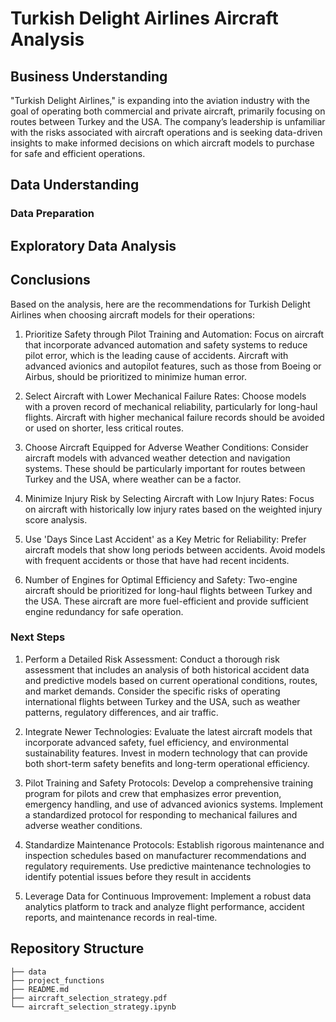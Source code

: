 
# Turkish Delight Airlines Aircraft Analysis

## Business Understanding

"Turkish Delight Airlines," is expanding into the aviation industry with the goal of operating both commercial and private aircraft, primarily focusing on routes between Turkey and the USA. The company’s leadership is unfamiliar with the risks associated with aircraft operations and is seeking data-driven insights to make informed decisions on which aircraft models to purchase for safe and efficient operations.

## Data Understanding



### Data Preparation



## Exploratory Data Analysis



## Conclusions

Based on the analysis, here are the recommendations for Turkish Delight Airlines when choosing aircraft models for their operations:

1. Prioritize Safety through Pilot Training and Automation: Focus on aircraft that incorporate advanced automation and safety systems to reduce pilot error, which is the leading cause of accidents. Aircraft with advanced avionics and autopilot features, such as those from Boeing or Airbus, should be prioritized to minimize human error.

2. Select Aircraft with Lower Mechanical Failure Rates: Choose models with a proven record of mechanical reliability, particularly for long-haul flights. Aircraft with higher mechanical failure records should be avoided or used on shorter, less critical routes.

3. Choose Aircraft Equipped for Adverse Weather Conditions:  Consider aircraft models with advanced weather detection and navigation systems. These should be particularly important for routes between Turkey and the USA, where weather can be a factor.

4. Minimize Injury Risk by Selecting Aircraft with Low Injury Rates: Focus on aircraft with historically low injury rates based on the weighted injury score analysis.

5. Use 'Days Since Last Accident' as a Key Metric for Reliability: Prefer aircraft models that show long periods between accidents. Avoid models with frequent accidents or those that have had recent incidents.

6. Number of Engines for Optimal Efficiency and Safety: Two-engine aircraft should be prioritized for long-haul flights between Turkey and the USA. These aircraft are more fuel-efficient and provide sufficient engine redundancy for safe operation.


### Next Steps

1. Perform a Detailed Risk Assessment: Conduct a thorough risk assessment that includes an analysis of both historical accident data and predictive models based on current operational conditions, routes, and market demands. Consider the specific risks of operating international flights between Turkey and the USA, such as weather patterns, regulatory differences, and air traffic.
   
2. Integrate Newer Technologies: Evaluate the latest aircraft models that incorporate advanced safety, fuel efficiency, and environmental sustainability features. Invest in modern technology that can provide both short-term safety benefits and long-term operational efficiency. 

3. Pilot Training and Safety Protocols: Develop a comprehensive training program for pilots and crew that emphasizes error prevention, emergency handling, and use of advanced avionics systems. Implement a standardized protocol for responding to mechanical failures and adverse weather conditions.

4. Standardize Maintenance Protocols: Establish rigorous maintenance and inspection schedules based on manufacturer recommendations and regulatory requirements. Use predictive maintenance technologies to identify potential issues before they result in accidents

5. Leverage Data for Continuous Improvement: Implement a robust data analytics platform to track and analyze flight performance, accident reports, and maintenance records in real-time.


## Repository Structure

```
├── data
├── project_functions
├── README.md
├── aircraft_selection_strategy.pdf
└── aircraft_selection_strategy.ipynb
```
